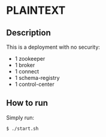 # PLAINTEXT

## Description

This is a deployment with no security:

* 1 zookeeper
* 1 broker
* 1 connect
* 1 schema-registry
* 1 control-center

## How to run
  
Simply run:

```
$ ./start.sh
```